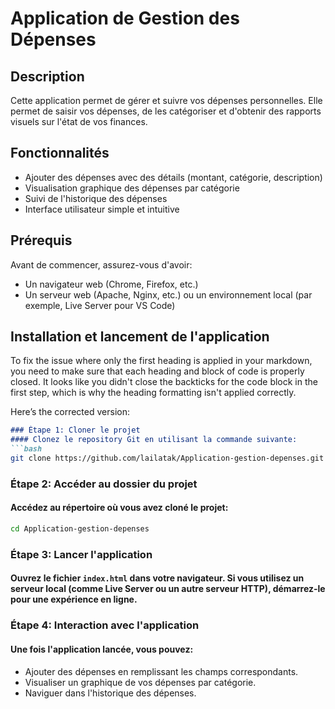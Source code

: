 # Application de Gestion des Dépenses

## Description
Cette application permet de gérer et suivre vos dépenses personnelles. Elle permet de saisir vos dépenses, de les catégoriser et d'obtenir des rapports visuels sur l'état de vos finances.

## Fonctionnalités
- Ajouter des dépenses avec des détails (montant, catégorie, description)
- Visualisation graphique des dépenses par catégorie
- Suivi de l'historique des dépenses
- Interface utilisateur simple et intuitive

## Prérequis
Avant de commencer, assurez-vous d'avoir:
- Un navigateur web (Chrome, Firefox, etc.)
- Un serveur web (Apache, Nginx, etc.) ou un environnement local (par exemple, Live Server pour VS Code)

## Installation et lancement de l'application

To fix the issue where only the first heading is applied in your markdown, you need to make sure that each heading and block of code is properly closed. It looks like you didn't close the backticks for the code block in the first step, which is why the heading formatting isn't applied correctly.

Here’s the corrected version:

```markdown
### Étape 1: Cloner le projet
#### Clonez le repository Git en utilisant la commande suivante:
```bash
git clone https://github.com/lailatak/Application-gestion-depenses.git
```

### Étape 2: Accéder au dossier du projet
#### Accédez au répertoire où vous avez cloné le projet:
```bash
cd Application-gestion-depenses
```

### Étape 3: Lancer l'application
#### Ouvrez le fichier `index.html` dans votre navigateur. Si vous utilisez un serveur local (comme Live Server ou un autre serveur HTTP), démarrez-le pour une expérience en ligne.

### Étape 4: Interaction avec l'application
#### Une fois l'application lancée, vous pouvez:
- Ajouter des dépenses en remplissant les champs correspondants.
- Visualiser un graphique de vos dépenses par catégorie.
- Naviguer dans l'historique des dépenses.
```

